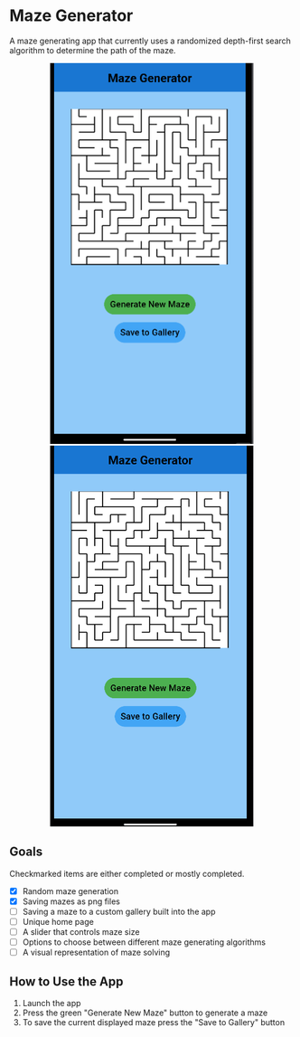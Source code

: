 # Maze Generator

A maze generating app that currently uses a randomized depth-first search algorithm to determine the path of the maze. 

<p align="center">
  <img height="674" src="example1.png">
  <img height="674" src="example2.png">
</p>

## Goals

Checkmarked items are either completed or mostly completed.

- [x] Random maze generation
- [x] Saving mazes as png files
- [ ] Saving a maze to a custom gallery built into the app
- [ ] Unique home page
- [ ] A slider that controls maze size
- [ ] Options to choose between different maze generating algorithms
- [ ] A visual representation of maze solving

## How to Use the App

1. Launch the app
2. Press the green "Generate New Maze" button to generate a maze
3. To save the current displayed maze press the "Save to Gallery" button
